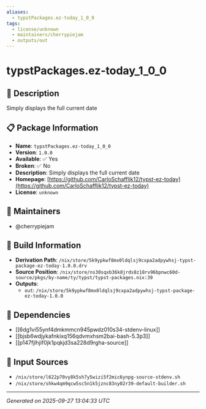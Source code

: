 ```yaml
---
aliases:
  - typstPackages.ez-today_1_0_0
tags:
  - license/unknown
  - maintainers/cherrypiejam
  - outputs/out
---
```


# typstPackages.ez-today_1_0_0

## 📝 Description

Simply displays the full current date

## 📋 Package Information

- **Name**: `typstPackages.ez-today_1_0_0`
- **Version**: `1.0.0`
- **Available**: ✅ Yes
- **Broken**: ✅ No
- **Description**: Simply displays the full current date
- **Homepage**: [https://github.com/CarloSchafflik12/typst-ez-today](https://github.com/CarloSchafflik12/typst-ez-today)
- **License**: `unknown`
## 👥 Maintainers

- @cherrypiejam


## 🔧 Build Information

- **Derivation Path**: `/nix/store/5k9ypkwf8mx0ldqlsj9cxpa2adpywhsj-typst-package-ez-today-1.0.0.drv`
- **Source Position**: `/nix/store/ns30sqxb36k8jrds8z18rv96bpnwc60d-source/pkgs/by-name/ty/typst/typst-packages.nix:39`
- **Outputs**:
  - `out`:  `/nix/store/5k9ypkwf8mx0ldqlsj9cxpa2adpywhsj-typst-package-ez-today-1.0.0`

## 🔗 Dependencies

- [[6dg1vi55ynf4dmkmmcn945pwdz010s34-stdenv-linux]]
- [[bjsb6wdjykafnkixq156qdvmxhsm2bai-bash-5.3p3]]
- [[p147fjlhjif0jk1pqkjd3sa228d9rgha-source]]

## 📁 Input Sources

- `/nix/store/l622p70vy8k5sh7y5wizi5f2mic6ynpg-source-stdenv.sh`
- `/nix/store/shkw4qm9qcw5sc5n1k5jznc83ny02r39-default-builder.sh`

---
*Generated on 2025-09-27 13:04:33 UTC*
